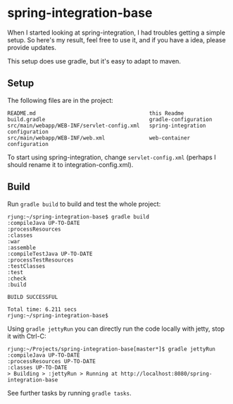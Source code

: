 spring-integration-base
=======================

When I started looking at spring-integration, I had troubles getting a simple
setup. So here's my result, feel free to use it, and if you have a idea, please
provide updates.

This setup does use gradle, but it's easy to adapt to maven.

Setup
-----

The following files are in the project:

    README.md                                    this Readme
    build.gradle                                 gradle-configuration
    src/main/webapp/WEB-INF/servlet-config.xml   spring-integration configuration
    src/main/webapp/WEB-INF/web.xml              web-container configuration

To start using spring-integration, change `servlet-config.xml` (perhaps I
should rename it to integration-config.xml).


Build
-----

Run `gradle build` to build and test the whole project:

    rjung:~/spring-integration-base$ gradle build
    :compileJava UP-TO-DATE
    :processResources
    :classes
    :war
    :assemble
    :compileTestJava UP-TO-DATE
    :processTestResources
    :testClasses
    :test
    :check
    :build
    
    BUILD SUCCESSFUL
    
    Total time: 6.211 secs
    rjung:~/spring-integration-base$

Using `gradle jettyRun` you can directly run the code locally with jetty, stop
it with Ctrl-C:

    rjung:~/Projects/spring-integration-base[master*]$ gradle jettyRun
    :compileJava UP-TO-DATE
    :processResources UP-TO-DATE
    :classes UP-TO-DATE
    > Building > :jettyRun > Running at http://localhost:8080/spring-integration-base

See further tasks by running `gradle tasks`.
